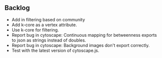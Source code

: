 ## Backlog

- Add in filtering based on community
- Add k-core as a vertex attribute.
- Use k-core for filtering.
- Report bug in cytoscape: Continuous mapping for betweenness exports to json as strings instead of doubles.
- Report bug in cytoscape: Background images don't export correctly.
- Test with the latest version of cytoscape.js.
